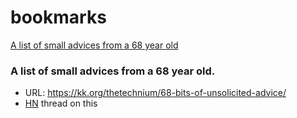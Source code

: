 # bookmarks


[A list of small advices from a 68 year old]()
 

### A list of small advices from a 68 year old.
- URL: https://kk.org/thetechnium/68-bits-of-unsolicited-advice/
- [HN](https://news.ycombinator.com/item?id=23015182) thread on this
